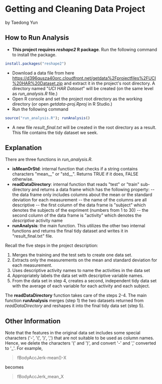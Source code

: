 # Getting and Cleaning Data Project

by Taedong Yun

## How to Run Analysis

* __This project requires *reshape2* R package__. Run the following command to install the package.
```R
install.packages("reshape2")
```
* Download a data file from here https://d396qusza40orc.cloudfront.net/getdata%2Fprojectfiles%2FUCI%20HAR%20Dataset.zip and extract it in the project's root directory. A directory named "*UCI HAR Dataset*" will be created (on the same level as *run_analysis.R* file.)
* Open R console and set the project root directory as the working directory (or open *getdata-proj.Rproj* in R Studio.)
* Run the following command
```R
source("run_analysis.R"); runAnalysis()
```
* A new file *result_final.txt* will be created in the root directory as a result. This file contains the tidy dataset we seek.

## Explanation

There are three functions in *run_analysis.R*.

- __isMeanOrStd__: internal function that checks if a string contains characters "mean__" or "std__". Returns TRUE if it does, FALSE otherwise.
- __readDataDirectory__: internal function that reads "test" or "train" sub-directory and returns a data frame which has the following property:
-- the data frame only includes columns about the mean or the standard deviation for each measurement
-- the name of the columns are all descriptive
-- the first column of the data frame is "subject" which denotes the subjects of the expriment (numbers from 1 to 30)
-- the second column of the data frame is "activity" which denotes the *descriptive* activity name
- __runAnalysis__: the main function. This utilizes the other two internal functions and returns the final tidy dataset and writes it in "result_final.txt" file.

Recall the five steps in the project description:

1. Merges the training and the test sets to create one data set.
2. Extracts only the measurements on the mean and standard deviation for each measurement. 
3. Uses descriptive activity names to name the activities in the data set
4. Appropriately labels the data set with descriptive variable names. 
5. From the data set in step 4, creates a second, independent tidy data set with the average of each variable for each activity and each subject.

The __readDataDirectory__ function takes care of the steps 2-4. The main function __runAnalysis__ merges (step 1) the two datasets returned from *readDataDirectory* and reshapes it into the final tidy data set (step 5).

## Other Information

Note that the features in the original data set includes some special characters ('-', '(', ')', ',') that are not suitable to be used as column names. Hence, we delete the characters '(' and ')', and convert '-' and ',' converted to '_'. For example,

> fBodyAccJerk-mean()-X

becomes

> fBodyAccJerk_mean_X